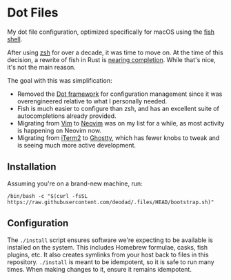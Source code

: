 # Dot Files

My dot file configuration, optimized specifically for macOS using the [fish shell](https://fishshell.com/).

After using [zsh](https://zsh.sourceforge.io/) for over a decade, it was time to move on.
At the time of this decision, a rewrite of fish in Rust is [nearing completion](https://github.com/fish-shell/fish-shell/discussions/10123).
While that's nice, it's not the main reason.

The goal with this was simplification:
- Removed the [Dot framework](https://github.com/deodad/dot) for configuration management since it was overengineered relative to what I personally needed.
- Fish is much easier to configure than zsh, and has an excellent suite of autocompletions already provided.
- Migrating from [Vim](https://www.vim.org/) to [Neovim](https://neovim.io/) was on my list for a while, as most activity is happening on Neovim now.
- Migrating from [iTerm2](https://iterm2.com/) to [Ghostty](https://ghostty.org/), which has fewer knobs to tweak and is seeing much more active development.

## Installation

Assuming you're on a brand-new machine, run:

```
/bin/bash -c "$(curl -fsSL https://raw.githubusercontent.com/deodad/.files/HEAD/bootstrap.sh)"
```

## Configuration

The `./install` script ensures software we're expecting to be available is installed on the system.
This includes Homebrew formulae, casks, fish plugins, etc.
It also creates symlinks from your host back to files in this repository.
`./install` is meant to be idempotent, so it is safe to run many times.
When making changes to it, ensure it remains idempotent.

